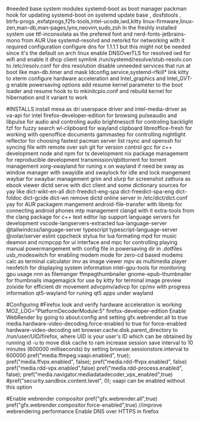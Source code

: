 #needed base system modules
systemd-boot as boot manager
packman hook for updating systemd-boot on systemd update
base , dosfstools , btrfs-progs ,exfatprogs,f2fs-tools,intel-ucode,iwd,kitty
linux-firmware,linux-zen,man-db,man-pages,lynx,neovim,sudo,zsh
In the freshly installed system use ttf-inconsolata as the prefered font and nerd-fonts-jetbrains-mono from AUR
Use systemd-resolvd and netorkd for networking with it required configuration
configure dns for 1.1.1.1 but this might not be needed since it's the default on arch linux
enable DNSOverTLS for resolved
iwd for wifi and enable it dhcp client
symlink /run/systemd/resolve/stub-resolv.con to /etc/resolv.conf for dns resolution
disable unneeded services that run at boot like man-db.timer and mask ldconfig.service,systemd-rfkill*
link kitty to xterm
configure hardware acceleration and Intel_graphics and Intel_GVT-g
enable powersaving options
add resume kernel parameter to the boot loader and resume hook to to
mkinitcpio.conf and rebuild kernel for hibernation and it variant to work

#INSTALLS
install mesa as dri userspace driver and intel-media-driver as va-api for intel
firefox-developer-edition for browsing
pulseaudio and libpulse for audio and controling audio
brightnessctl for controling backlight
fzf for fuzzy search
wl-clipboard for wayland clipboard
libreoffice-fresh for working with openoffice documents
gammastep for controlling nightlight
reflector for choosing fastest pacman server list
rsync and openssh for syncing file with remote over ssh
git for version control
gcc for c++ development
node and npm for ts development
nix package management for reproducible development
transmission/qbittorrent for torrent management
xorg-xwayland for runing x on wayland if need be
sway as window manager with swayidle and swaylock for idle and lock mangement
waybar for swaybar management
grim and slurp for screenshot
zathura as ebook viewer
dictd serve with dict client and some dictionary sources for yay like dict-wikt-en-all dict-freedict-eng-spa dict-freedict-spa-eng dict-foldoc dict-gcide dict-wn
remove dictd online server in /etc/dict/dict.conf
yay for AUR packagem mangement
android-file-transfer with libmtp for connecting android phones mtp management
clangd with it extra-tools from the clang package for c++ text editor lsp support
language servers for development vscode-langservers-extracted lua-language-server @tailwindcss/language-server typescript typescript-language-server @volar/server eslint cppcheck
stylua for lua formating
mpd for music deamon and ncmpcpp for ui interface and mpc for controlling playing
manual powermangement with config file in powersaving dir in .dotfiles
usb_modeswitch for enabling modem mode for zero-cd based modems
calc as terminal calculator
imv as image viewer
mpv as multimedia player
neofetch for displaying system information
intel-gpu-tools for monitoring gpu usage
nnn as filemanger
ffmpegthumbnailer gnome-epub-thumbnailer for thumbnails
imagemagick for use by kitty for terminal image preview
zoixide for efficient dir movement
advcpmv/advcp for cp/mv with progress information
qt5-wayland for runing qt5 apps under wayland

#Configuring
#Firefox
look and verify hardware acceleration is working MOZ_LOG="PlatformDecoderModule:5" firefox-developer-edition
Enable WebRender by going to about:config and setting gfx.webrender.all to true
media.hardware-video-decoding.force-enabled to true for force-enabled hardware-video-decoding
set browser.cache.disk.parent_directory to /run/user/UID/firefox, where UID is
your user's ID which can be obtained by running id -u to move disk cache to ram
increase session save interval to 10 minutes (600000 milliseconds) by setting browser.sessionstore.interval to 600000
pref("media.ffmpeg.vaapi.enabled", true);
pref("media.ffvpx.enabled", false);
pref("media.rdd-ffvpx.enabled", false)
pref("media.rdd-vpx.enabled",false)
pref("media.rdd-process.enabled", false);
pref("media.navigator.mediadatadecoder_vpx_enabled",true)
#pref("security.sandbox.content.level", 0); vaapi can be enabled without this option

#Enable webrender compositor
pref("gfx.webrender.all",true)
pref("gfx.webrender.compositor.force-enabled",true) //improve webrendering performance
Enable DNS over HTTPS in firefox
